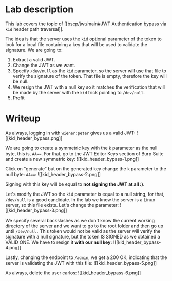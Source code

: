 # Lab description
This lab covers the topic of [[bscp/jwt/main#JWT Authentication bypass via `kid` header path traversal]].

The idea is that the server uses the `kid` optional parameter of the token to look for a local file containing a key that will be used to validate the signature.
We are going to:
1. Extract a valid JWT.
2. Change the JWT as we want. 
3. Specify `/dev/null` as the `kid` parameter, so the server will use that file to verify the signature of the token. That file is empty, therefore the key will be null.
4. We resign the JWT with a null key so it matches the verification that will be made by the server with the `kid` trick pointing to `/dev/null`.
5. Profit

# Writeup
As always, logging in with `wiener:peter` gives us a valid JWT:
![[kid_header_bypass.png]]

We are going to create a symmetric key with the `k` parameter as the null byte, this is, `AA==`. For that, go to the JWT Editor Keys section of Burp Suite and create a new symmetric key:
![[kid_header_bypass-1.png]]

Click on "generate" but on the generated key change the `k` parameter to the null byte: `AA==`:
![[kid_header_bypass-2.png]]

Signing with this key will be equal to **not signing the JWT at all :)**.

Let's modify the JWT so the `kid` parameter is equal to a null string, for that, `/dev/null` is a good candidate. In the lab we know the server is a Linux server, so this file exists. Let's change the parameter:
![[kid_header_bypass-3.png]]

We specify several backslashes as we don't know the current working directory of the server and we want to go to the root folder and then go up until `/dev/null.`
This token would not be valid as the server will verify the signature with a null signature, but the token IS SIGNED as we obtained a VALID ONE. We have to resign it **with our null key:**
![[kid_header_bypass-4.png]]

Lastly, changing the endpoint to `/admin`, we get a 200 OK, indicating that the server is validating the JWT with this file:
![[kid_header_bypass-5.png]]

As always, delete the user carlos:
![[kid_header_bypass-6.png]]





